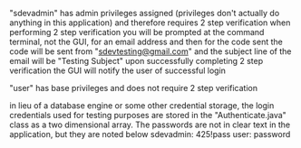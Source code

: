 "sdevadmin" has admin privileges assigned (privileges don't actually do anything in this application) and therefore requires 2 step verification
when performing 2 step verification you will be prompted at the command terminal, not the GUI, for an email address and then for the code sent
the code will be sent from "sdevtesting@gmail.com" and the subject line of the email will be "Testing Subject"
upon successfully completing 2 step verification the GUI will notify the user of successful login

"user" has base privileges and does not require 2 step verification

in lieu of a database engine or some other credential storage, the login credentials used for testing purposes are stored in the
"Authenticate.java" class as a two dimensional array. The passwords are not in clear text in the application, but they are noted below
sdevadmin: 425!pass
user: password
